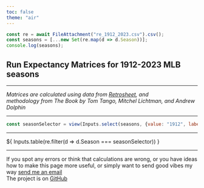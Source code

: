 ```yaml
---
toc: false
theme: "air"
---
```


<!-- Load and transform the data -->

```js
const re = await FileAttachment("re_1912_2023.csv").csv();
const seasons = [...new Set(re.map(d => d.Season))];
console.log(seasons);
```

## Run Expectancy Matrices for 1912-2023 MLB seasons
---
*Matrices are calculated using data from <a href="https://retrosheet.org">Retrosheet</a>, and*   
*methodology from The Book by Tom Tango, Mitchel Lichtman, and Andrew Dolphin*

---

```js
const seasonSelector = view(Inputs.select(seasons, {value: "1912", label: "Select season:"}));
```
---

<div class="grid grid-cols-1" style="grid-auto-rows: 280px;">
  <div class="card">${
    Inputs.table(re.filter(d => d.Season === seasonSelector))
  }</div>
</div>

---

<div class="grid grid-cols-1">
  <div class="card">
    If you spot any errors or think that calculations are wrong, or you have ideas how to make this page more useful, or simply want to send good vibes my way <a href= "mailto: nikolay.dudaev@proton.me"> send me an email </a>
  </div>
  <div class="card">
    The project is on <a href= "https://github.com/nikdudaev/re24"> GitHub </a>
  </div>
</div>

<style>

.hero {
  display: flex;
  flex-direction: column;
  align-items: center;
  font-family: var(--sans-serif);
  margin: 4rem 0 8rem;
  text-wrap: balance;
  text-align: center;
}

.hero h1 {
  margin: 0.1rem 0;
  padding: 0.1rem 0;
  max-width: none;
  font-size: 25px;
  font-weight: 400;
  line-height: 1;
  background: linear-gradient(30deg, var(--theme-foreground-focus), currentColor);
  -webkit-background-clip: text;
  -webkit-text-fill-color: transparent;
  background-clip: text;
}

.hero h2 {
  margin: 0;
  max-width: 34em;
  font-size: 16px;
  font-style: initial;
  font-weight: 500;
  line-height: 1.5;
  color: var(--theme-foreground-muted);
}

@media (min-width: 640px) {
  .hero h1 {
    font-size: 90px;
  }
}

</style>
